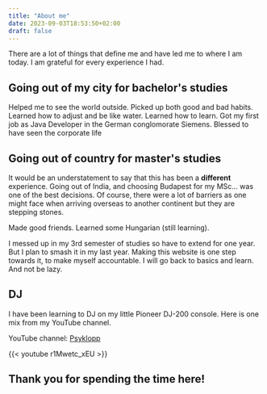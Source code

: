 ```yaml
---
title: "About me"
date: 2023-09-03T18:53:50+02:00
draft: false
---
```


 There are a lot of things that define me and have led me to where I am today. I am grateful for every experience I had.

 ## Going out of my city for bachelor's studies

 Helped me to see the world outside. Picked up both good and bad habits. Learned how to adjust and be like water. Learned how to learn. Got my first job as Java Developer in the German conglomorate Siemens. Blessed to have seen the corporate life

 ## Going out of country for master's studies

 It would be an understatement to say that this has been a **different** experience. Going out of India, and choosing Budapest for my MSc... was one of the best decisions. Of course, there were a lot of barriers as one might face when arriving overseas to another continent but they are stepping stones.

 Made good friends. Learned some Hungarian (still learning).

 I messed up in my 3rd semester of studies so have to extend for one year. But I plan to smash it in my last year. Making this website is one step towards it, to make myself accountable. I will go back to basics and learn. And not be lazy.

 ## DJ

 I have been learning to DJ on my little Pioneer DJ-200 console. Here is one mix from my YouTube channel.

 YouTube channel: [Psyklopp](https://www.youtube.com/@Psyklopp)

 {{< youtube r1Mwetc_xEU >}}

## Thank you for spending the time here!